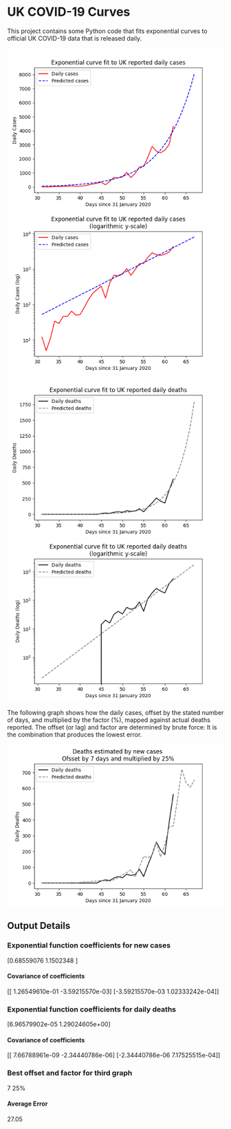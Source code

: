 # UK COVID-19 Curves

This project contains some Python code that fits exponential curves to
official UK COVID-19 data that is released daily.

![Graph of actual cases and exponential curve](cases.png)
![Graph of actual cases and exponential curve](cases-log.png)
![Graph of actual cases and exponential deaths](deaths.png)
![Graph of actual cases and exponential deaths](deaths-log.png)

The following graph shows how the daily cases, offset by the stated number of days,
and  multiplied by the factor (%), mapped against actual deaths reported.
The offset (or lag) and factor are determined by brute force:
It is the combination that produces the lowest error.

![Graph of predicted deaths based on earlier new cases](cases-deaths.png)

Output Details
--------------
<h3>Exponential function coefficients for new cases</h3>
[0.68559076 1.1502348 ]
<h4>Covariance of coefficients</h4>
[[ 1.26549610e-01 -3.59215570e-03]
 [-3.59215570e-03  1.02333242e-04]]
<h3>Exponential function coefficients for daily deaths</h3>
[6.96579902e-05 1.29024605e+00]
<h4>Covariance of coefficients</h4>
[[ 7.66788961e-09 -2.34440786e-06]
 [-2.34440786e-06  7.17525515e-04]] <br/>
<h3>Best offset and factor for third graph</h3>
7 25%
<h4>Average Error</h4>
27.05
